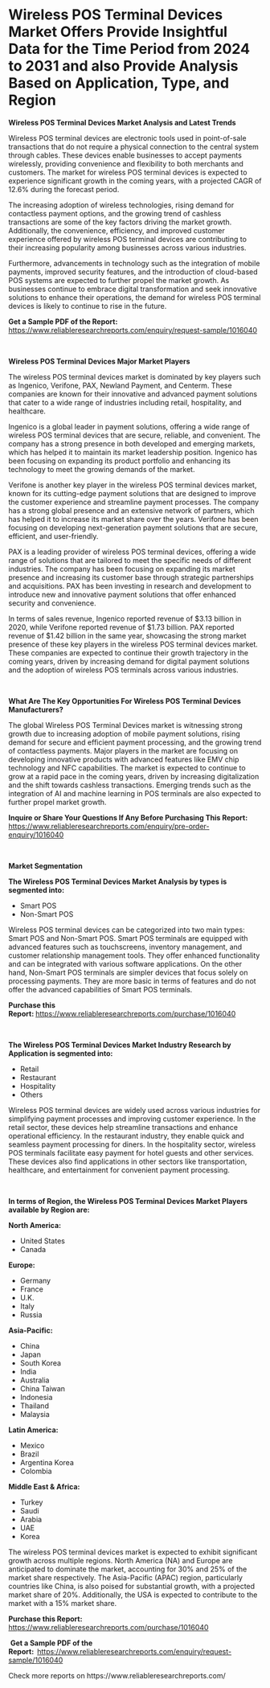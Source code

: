 <p><h1>Wireless POS Terminal Devices Market Offers Provide Insightful Data for the Time Period from 2024 to 2031 and also Provide Analysis Based on Application, Type, and Region</h1></p><p><strong>Wireless POS Terminal Devices Market Analysis and Latest Trends</strong></p>
<p><p>Wireless POS terminal devices are electronic tools used in point-of-sale transactions that do not require a physical connection to the central system through cables. These devices enable businesses to accept payments wirelessly, providing convenience and flexibility to both merchants and customers. The market for wireless POS terminal devices is expected to experience significant growth in the coming years, with a projected CAGR of 12.6% during the forecast period.</p><p>The increasing adoption of wireless technologies, rising demand for contactless payment options, and the growing trend of cashless transactions are some of the key factors driving the market growth. Additionally, the convenience, efficiency, and improved customer experience offered by wireless POS terminal devices are contributing to their increasing popularity among businesses across various industries.</p><p>Furthermore, advancements in technology such as the integration of mobile payments, improved security features, and the introduction of cloud-based POS systems are expected to further propel the market growth. As businesses continue to embrace digital transformation and seek innovative solutions to enhance their operations, the demand for wireless POS terminal devices is likely to continue to rise in the future.</p></p>
<p><strong>Get a Sample PDF of the Report:&nbsp;</strong> <a href="https://www.reliableresearchreports.com/enquiry/request-sample/1016040">https://www.reliableresearchreports.com/enquiry/request-sample/1016040</a></p>
<p>&nbsp;</p>
<p><strong>Wireless POS Terminal Devices Major Market Players</strong></p>
<p><p>The wireless POS terminal devices market is dominated by key players such as Ingenico, Verifone, PAX, Newland Payment, and Centerm. These companies are known for their innovative and advanced payment solutions that cater to a wide range of industries including retail, hospitality, and healthcare.</p><p>Ingenico is a global leader in payment solutions, offering a wide range of wireless POS terminal devices that are secure, reliable, and convenient. The company has a strong presence in both developed and emerging markets, which has helped it to maintain its market leadership position. Ingenico has been focusing on expanding its product portfolio and enhancing its technology to meet the growing demands of the market.</p><p>Verifone is another key player in the wireless POS terminal devices market, known for its cutting-edge payment solutions that are designed to improve the customer experience and streamline payment processes. The company has a strong global presence and an extensive network of partners, which has helped it to increase its market share over the years. Verifone has been focusing on developing next-generation payment solutions that are secure, efficient, and user-friendly.</p><p>PAX is a leading provider of wireless POS terminal devices, offering a wide range of solutions that are tailored to meet the specific needs of different industries. The company has been focusing on expanding its market presence and increasing its customer base through strategic partnerships and acquisitions. PAX has been investing in research and development to introduce new and innovative payment solutions that offer enhanced security and convenience.</p><p>In terms of sales revenue, Ingenico reported revenue of $3.13 billion in 2020, while Verifone reported revenue of $1.73 billion. PAX reported revenue of $1.42 billion in the same year, showcasing the strong market presence of these key players in the wireless POS terminal devices market. These companies are expected to continue their growth trajectory in the coming years, driven by increasing demand for digital payment solutions and the adoption of wireless POS terminals across various industries.</p></p>
<p>&nbsp;</p>
<p><strong>What Are The Key Opportunities For Wireless POS Terminal Devices Manufacturers?</strong></p>
<p><p>The global Wireless POS Terminal Devices market is witnessing strong growth due to increasing adoption of mobile payment solutions, rising demand for secure and efficient payment processing, and the growing trend of contactless payments. Major players in the market are focusing on developing innovative products with advanced features like EMV chip technology and NFC capabilities. The market is expected to continue to grow at a rapid pace in the coming years, driven by increasing digitalization and the shift towards cashless transactions. Emerging trends such as the integration of AI and machine learning in POS terminals are also expected to further propel market growth.</p></p>
<p><strong>Inquire or Share Your Questions If Any Before Purchasing This Report:</strong> <a href="https://www.reliableresearchreports.com/enquiry/pre-order-enquiry/1016040">https://www.reliableresearchreports.com/enquiry/pre-order-enquiry/1016040</a></p>
<p>&nbsp;</p>
<p><strong>Market Segmentation</strong></p>
<p><strong>The Wireless POS Terminal Devices Market Analysis by types is segmented into:</strong></p>
<p><ul><li>Smart POS</li><li>Non-Smart POS</li></ul></p>
<p><p>Wireless POS terminal devices can be categorized into two main types: Smart POS and Non-Smart POS. Smart POS terminals are equipped with advanced features such as touchscreens, inventory management, and customer relationship management tools. They offer enhanced functionality and can be integrated with various software applications. On the other hand, Non-Smart POS terminals are simpler devices that focus solely on processing payments. They are more basic in terms of features and do not offer the advanced capabilities of Smart POS terminals.</p></p>
<p><strong>Purchase this Report:&nbsp;</strong><a href="https://www.reliableresearchreports.com/purchase/1016040">https://www.reliableresearchreports.com/purchase/1016040</a></p>
<p>&nbsp;</p>
<p><strong>The Wireless POS Terminal Devices Market Industry Research by Application is segmented into:</strong></p>
<p><ul><li>Retail</li><li>Restaurant</li><li>Hospitality</li><li>Others</li></ul></p>
<p><p>Wireless POS terminal devices are widely used across various industries for simplifying payment processes and improving customer experience. In the retail sector, these devices help streamline transactions and enhance operational efficiency. In the restaurant industry, they enable quick and seamless payment processing for diners. In the hospitality sector, wireless POS terminals facilitate easy payment for hotel guests and other services. These devices also find applications in other sectors like transportation, healthcare, and entertainment for convenient payment processing.</p></p>
<p>&nbsp;</p>
<p><strong>In terms of Region, the Wireless POS Terminal Devices Market Players available by Region are:</strong></p>
<p>
    <p> <strong> North America: </strong>
        <ul>
            <li>United States</li>
            <li>Canada</li>
        </ul>
        </p> 
    <p> <strong> Europe: </strong>
        <ul>
            <li>Germany</li>
            <li>France</li>
            <li>U.K.</li>
            <li>Italy</li>
            <li>Russia</li>
        </ul>
        </p> 
    <p> <strong> Asia-Pacific: </strong>
        <ul>
            <li>China</li>
            <li>Japan</li>
            <li>South Korea</li>
            <li>India</li>
            <li>Australia</li>
            <li>China Taiwan</li>
            <li>Indonesia</li>
            <li>Thailand</li>
            <li>Malaysia</li>
        </ul>
        </p> 
    <p> <strong> Latin America: </strong>
        <ul>
            <li>Mexico</li>
            <li>Brazil</li>
            <li>Argentina Korea</li>
            <li>Colombia</li>
        </ul>
        </p> 
    <p> <strong> Middle East & Africa: </strong>
        <ul>
            <li>Turkey</li>
            <li>Saudi</li>
            <li>Arabia</li>
            <li>UAE</li>
            <li>Korea</li>
        </ul>
    </p>
    </p>
<p><p>The wireless POS terminal devices market is expected to exhibit significant growth across multiple regions. North America (NA) and Europe are anticipated to dominate the market, accounting for 30% and 25% of the market share respectively. The Asia-Pacific (APAC) region, particularly countries like China, is also poised for substantial growth, with a projected market share of 20%. Additionally, the USA is expected to contribute to the market with a 15% market share.</p></p>
<p><strong>Purchase this Report: </strong><a href="https://www.reliableresearchreports.com/purchase/1016040">https://www.reliableresearchreports.com/purchase/1016040</a></p>
<p>&nbsp;<strong>Get a Sample PDF of the Report:&nbsp;&nbsp;</strong><a href="https://www.reliableresearchreports.com/enquiry/request-sample/1016040">https://www.reliableresearchreports.com/enquiry/request-sample/1016040</a></p>
<p><strong></strong></p>
<p>Check more reports on https://www.reliableresearchreports.com/</p>